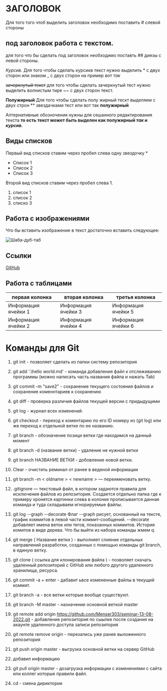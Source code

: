 # ЗАГОЛОВОК 
Для того того чтоб выделить заголовок необходимо поставить # слевой стороны  

## под заголовок работа с текстом.
для того что бы сделать под заголовок необходимо поставть ## диезы с левой стороны.



*Курсив.*
Для того чтобы сделать курсикв текст нужно выделить * с двух сторон или знаком _ с двух сторон на пример _вот так_ 

~~зачеркнутый текст~~ для того чтобы сделать зачеркнутый тест нужно выделить волнистым тире ~~ с двух сторон текст.

**Полужирный** 
Для того  чтобы сделать полу жирный тескт выделяем с двух строн ** звездачками тест или вот так __полужирный__ 

Алтернативные обозночения нужны для сешанного редактирования текста __то есть текст может быть выделен как полужирный *так и курсив.*__

## Виды списков 

Первый вид списков ставим через пробел слева одну звездочку * 
* Список 1
* Список 2 
* Список 3 

Второй вид списков ставим через пробел слева 1.  
1. список 1 
2. список 2
3. списко 3 

## Работа с изображениями 
Что бы вставить изображение в текст достаточно вставить следующее: 

![Шаба-дуб-таб](Rick%20Sanches.JPG)   

## Ссылки 

[GitHub](https://github.com)

## Работа с таблицами 

| первая колонка     | вторая колонка      | третья колонка      |
|--------------------|---------------------|---------------------|
| Информация ячейки 1| Информация ячейки 3 | Информация ячейки 5 |
| Информация ячейки 2| Информация ячейки 4 | Информация ячейки 6 |




# Команды для Git 

1. git init - позволяет сделать из папки систему репозитория 
2. git add '.\hello world.md' - команда добавления файл к отслеживанию программы (можно написать часть названия файла и нажать Tab)
3. git commit -m "save2" - сохранение текущего состояния файлов и сохранение коменнтариев к сохранению 

4. git diff - проверка различия файлов текущей версии с придыдущими
5. git log - журнал всех изменений.
6. git checkout  - переход к коментарию по его ID номеру из (git log) или же переход к отдельной ветке по ее названию.
7. git branch - обозначение позици ветки где находимся на данный момент 
8. git branch -d (название ветки) - удаление не нужной ветки 
9. git branch НАЗВАНИЕ ВЕТКИ - добовление новой ветки.
10. Clear - очистить реминал от ранее в веденой информации
11. git branch -m < oldname > < newname > — переименовать ветку.
12. .gitignore — текстовый файл, в котором задаются правила для исключения файлов из репозитория. Создается отдельно папка где к примеру хронятся картинки слева в колонке прописывается данная команда и туда складываем игнорируемые файлы.
13. git log --graph --decorate Флаг --graph рисует, основанный на тексте, график коммитов в левой части коммит-сообщений. --decorate добавляет имена веток или тегов, показанных коммитов. История комитов в виде дерева. Что бы выйти из набора команды жмем q.
14. git merge ( Название ветки ) - выполняет слияние отдельных направлений разработки, созданных с помощью команды git branch, в единую ветку. 
15. git clone ( ссылка для клонирования файла ) - позволяет скачать удаленный репозиторий с GitHub или любого другого удаленного хранилища, ресурса.
16.  git commit -a + enter - дабавит ьвсе измененные файлы в текущий коммит.
17. git branch -a - все ветки которые вообще существуют.
18. git branch -M master - назначение основной веткой master
19. git remote add origin https://github.com/Menser303/seminar-13-08-2022.git - добавление репозитория по сыылке после создания на акаунте удаленного доступа записи репозитория
20. git remote remove origin - перезапись уже ранее выложенного репозитория
21. git push origin master - выгрузка основной ветки на сервер GitHub
22. добавил информацию
23. git pull origin master - дозагрузка информации с изменениями с сайта или коллег которые правили файл.
24. cd - смена дириктории 






